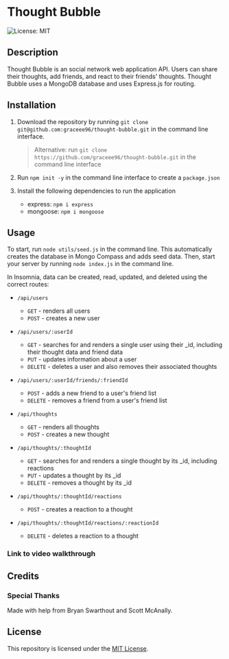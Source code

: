 # Thought Bubble

![License: MIT](https://img.shields.io/badge/License-MIT-yellow.svg)

## Description

Thought Bubble is an social network web application API. Users can share their thoughts, add friends, and react to their friends' thoughts. Thought Bubble uses a MongoDB database and uses Express.js for routing.

## Installation

1. Download the repository by running `git clone git@github.com:graceee96/thought-bubble.git` in the command line interface.
    > Alternative: run `git clone https://github.com/graceee96/thought-bubble.git` in the command line interface

2. Run `npm init -y` in the command line interface to create a ```package.json```

3. Install the following dependencies to run the application
    * express: `npm i express`
    * mongoose: `npm i mongoose`

## Usage

To start, run `node utils/seed.js` in the command line. This automatically creates the database in Mongo Compass and adds seed data. Then, start your server by running `node index.js` in the command line.

In Insomnia, data can be created, read, updated, and deleted using the correct routes:

- `/api/users`
    * `GET` - renders all users
    * `POST` - creates a new user

- `/api/users/:userId`
    * `GET` - searches for and renders a single user using their _id, including their thought data and friend data
    * `PUT` - updates information about a user
    * `DELETE` - deletes a user and also removes their associated thoughts

- `/api/users/:userId/friends/:friendId`
    * `POST` - adds a new friend to a user's friend list
    * `DELETE` - removes a friend from a user's friend list

- `/api/thoughts`
    * `GET` - renders all thoughts
    * `POST` - creates a new thought

- `/api/thoughts/:thoughtId`
    * `GET` - searches for and renders a single thought by its _id, including reactions
    * `PUT` - updates a thought by its _id
    * `DELETE` - removes a thought by its _id

- `/api/thoughts/:thoughtId/reactions`
    * `POST` - creates a reaction to a thought

- `/api/thoughts/:thoughtId/reactions/:reactionId`
    * `DELETE` - deletes a reaction to a thought

### Link to video walkthrough


## Credits

### Special Thanks
 Made with help from Bryan Swarthout and Scott McAnally.

## License
This repository is licensed under the [MIT License](https://opensource.org/licenses/MIT).